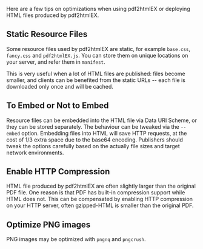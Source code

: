 Here are a few tips on optimizations when using pdf2htmlEX or deploying HTML files produced by pdf2htmlEX.

## Static Resource Files

Some resource files used by pdf2htmlEX are static, for example `base.css`, `fancy.css` and `pdf2htmlEX.js`. You can store them on unique locations on your server, and refer them in `manifest`.

This is very useful when a lot of HTML files are published: files become smaller, and clients can be benefited from the static URLs -- each file is downloaded only once and will be cached. 

## To Embed or Not to Embed

Resource files can be embedded into the HTML file via Data URI Scheme, or they can be stored separately. The behaviour can be tweaked via the `--embed` option. Embedding files into HTML will save HTTP requests, at the cost of 1/3 extra space due to the base64 encoding. Publishers should tweak the options carefully based on the actually file sizes and target network environments.

## Enable HTTP Compression

HTML file produced by pdf2htmlEX are often slightly larger than the original PDF file. One reason is that PDF has built-in compression support while HTML does not. This can be compensated by enabling HTTP compression on your HTTP server, often gzipped-HTML is smaller than the original PDF.

## Optimize PNG images

PNG images may be optimized with `pngnq` and `pngcrush`.